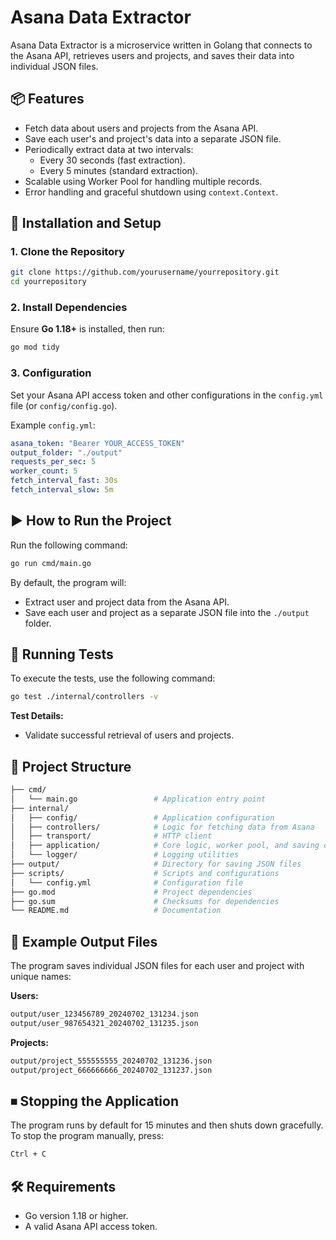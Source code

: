 # Asana Data Extractor

Asana Data Extractor is a microservice written in Golang that connects to the Asana API, retrieves users and projects, and saves their data into individual JSON files.

## 📦 Features
- Fetch data about users and projects from the Asana API.
- Save each user's and project's data into a separate JSON file.
- Periodically extract data at two intervals:
  - Every 30 seconds (fast extraction).
  - Every 5 minutes (standard extraction).
- Scalable using Worker Pool for handling multiple records.
- Error handling and graceful shutdown using `context.Context`.

## 🚀 Installation and Setup

### 1. Clone the Repository
```bash
git clone https://github.com/yourusername/yourrepository.git
cd yourrepository
```

### 2. Install Dependencies

Ensure **Go 1.18+** is installed, then run:
```bash
go mod tidy
```

### 3. Configuration

Set your Asana API access token and other configurations in the `config.yml` file (or `config/config.go`).

Example `config.yml`:
```yaml
asana_token: "Bearer YOUR_ACCESS_TOKEN"
output_folder: "./output"
requests_per_sec: 5
worker_count: 5
fetch_interval_fast: 30s
fetch_interval_slow: 5m
```

## ▶️ How to Run the Project

Run the following command:
```bash
go run cmd/main.go
```

By default, the program will:
- Extract user and project data from the Asana API.
- Save each user and project as a separate JSON file into the `./output` folder.

## 🧪 Running Tests

To execute the tests, use the following command:
```bash
go test ./internal/controllers -v
```

**Test Details:**
- Validate successful retrieval of users and projects.

## 📂 Project Structure
```bash
├── cmd/
│   └── main.go                 # Application entry point
├── internal/
│   ├── config/                 # Application configuration
│   ├── controllers/            # Logic for fetching data from Asana
│   ├── transport/              # HTTP client
│   ├── application/            # Core logic, worker pool, and saving data
│   └── logger/                 # Logging utilities
├── output/                     # Directory for saving JSON files
├── scripts/                    # Scripts and configurations
│   └── config.yml              # Configuration file
├── go.mod                      # Project dependencies
├── go.sum                      # Checksums for dependencies
└── README.md                   # Documentation
```

## 📝 Example Output Files

The program saves individual JSON files for each user and project with unique names:

**Users:**
```bash
output/user_123456789_20240702_131234.json
output/user_987654321_20240702_131235.json
```

**Projects:**
```bash
output/project_555555555_20240702_131236.json
output/project_666666666_20240702_131237.json
```

## ⏹ Stopping the Application

The program runs by default for 15 minutes and then shuts down gracefully.
To stop the program manually, press:
```bash
Ctrl + C
```

## 🛠 Requirements

- Go version 1.18 or higher.
- A valid Asana API access token.
